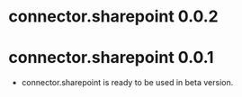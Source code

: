 # connector.sharepoint 0.0.2

# connector.sharepoint 0.0.1

* connector.sharepoint is ready to be used in beta version.
